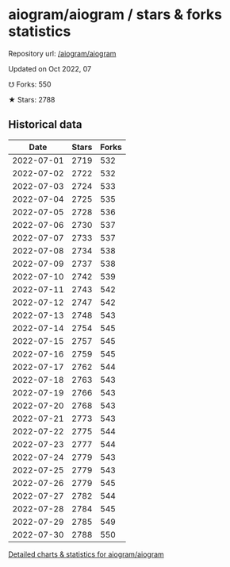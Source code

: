 # aiogram/aiogram / stars & forks statistics

Repository url: [/aiogram/aiogram](https://github.com/aiogram/aiogram)

Updated on Oct 2022, 07

☋ Forks: 550

★ Stars: 2788

## Historical data
| Date | Stars | Forks |
|------|-------|-------|
| 2022-07-01 | 2719 | 532 | 
| 2022-07-02 | 2722 | 532 | 
| 2022-07-03 | 2724 | 533 | 
| 2022-07-04 | 2725 | 535 | 
| 2022-07-05 | 2728 | 536 | 
| 2022-07-06 | 2730 | 537 | 
| 2022-07-07 | 2733 | 537 | 
| 2022-07-08 | 2734 | 538 | 
| 2022-07-09 | 2737 | 538 | 
| 2022-07-10 | 2742 | 539 | 
| 2022-07-11 | 2743 | 542 | 
| 2022-07-12 | 2747 | 542 | 
| 2022-07-13 | 2748 | 543 | 
| 2022-07-14 | 2754 | 545 | 
| 2022-07-15 | 2757 | 545 | 
| 2022-07-16 | 2759 | 545 | 
| 2022-07-17 | 2762 | 544 | 
| 2022-07-18 | 2763 | 543 | 
| 2022-07-19 | 2766 | 543 | 
| 2022-07-20 | 2768 | 543 | 
| 2022-07-21 | 2773 | 543 | 
| 2022-07-22 | 2775 | 544 | 
| 2022-07-23 | 2777 | 544 | 
| 2022-07-24 | 2779 | 543 | 
| 2022-07-25 | 2779 | 543 | 
| 2022-07-26 | 2779 | 545 | 
| 2022-07-27 | 2782 | 544 | 
| 2022-07-28 | 2784 | 545 | 
| 2022-07-29 | 2785 | 549 | 
| 2022-07-30 | 2788 | 550 | 


[Detailed charts & statistics for aiogram/aiogram](https://reviewgithub.com/rep/aiogram/aiogram)
